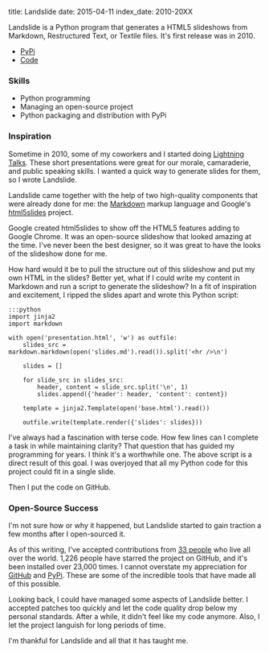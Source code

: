 title: Landslide
date: 2015-04-11
index_date: 2010-20XX

Landslide is a Python program that generates a HTML5 slideshows from Markdown,
Restructured Text, or Textile files. It's first release was in 2010.

- [PyPi]
- [Code]

### Skills

- Python programming
- Managing an open-source project
- Python packaging and distribution with PyPi

### Inspiration

Sometime in 2010, some of my coworkers and I started doing [Lightning Talks].
These short presentations were great for our morale, camaraderie, and public
speaking skills. I wanted a quick way to generate slides for them, so I wrote
Landslide.

Landslide came together with the help of two high-quality components that were
already done for me: the [Markdown] markup language and Google's [html5slides]
project.

Google created html5slides to show off the HTML5 features adding to Google
Chrome. It was an open-source slideshow that looked amazing at the time. I've
never been the best designer, so it was great to have the looks of the
slideshow done for me.

How hard would it be to pull the structure out of this slideshow and put my own
HTML in the slides? Better yet, what if I could write my content in Markdown
and run a script to generate the slideshow? In a fit of inspiration and
excitement, I ripped the slides apart and wrote this Python script:

    :::python
    import jinja2
    import markdown

    with open('presentation.html', 'w') as outfile:
        slides_src = markdown.markdown(open('slides.md').read()).split('<hr />\n')

        slides = []

        for slide_src in slides_src:
            header, content = slide_src.split('\n', 1)
            slides.append({'header': header, 'content': content})

        template = jinja2.Template(open('base.html').read())

        outfile.write(template.render({'slides': slides}))

I've always had a fascination with terse code. How few lines can I complete
a task in while maintaining clarity? That question that has guided my
programming for years. I think it's a worthwhile one. The above script is
a direct result of this goal. I was overjoyed that all my Python code for this
project could fit in a single slide.

Then I put the code on GitHub.

### Open-Source Success

I'm not sure how or why it happened, but Landslide started to gain traction a
few months after I open-sourced it.

As of this writing, I've accepted contributions from [33 people] who live all
over the world. 1,226 people have starred the project on GitHub, and it's been
installed over 23,000 times. I cannot overstate my appreciation for [GitHub]
and [PyPi]. These are some of the incredible tools that have made all of this
possible.

Looking back, I could have managed some aspects of Landslide better. I accepted
patches too quickly and let the code quality drop below my personal standards.
After a while, it didn't feel like my code anymore. Also, I let the
project languish for long periods of time.

I'm thankful for Landslide and all that it has taught me.

[PyPi]: https://pypi.python.org/pypi/landslide/
[Code]: https://github.com/adamzap/landslide
[Louisiana State University]: http://www.lsu.edu/
[Lightning Talks]: http://en.wikipedia.org/wiki/Lightning_talk
[Markdown]: http://daringfireball.net/projects/markdown/syntax
[html5slides]: https://code.google.com/p/html5slides/
[GitHub]: https://github.com/
[PyPi]: https://pypi.python.org/pypi
[33 people]: https://github.com/adamzap/landslide/graphs/contributors
